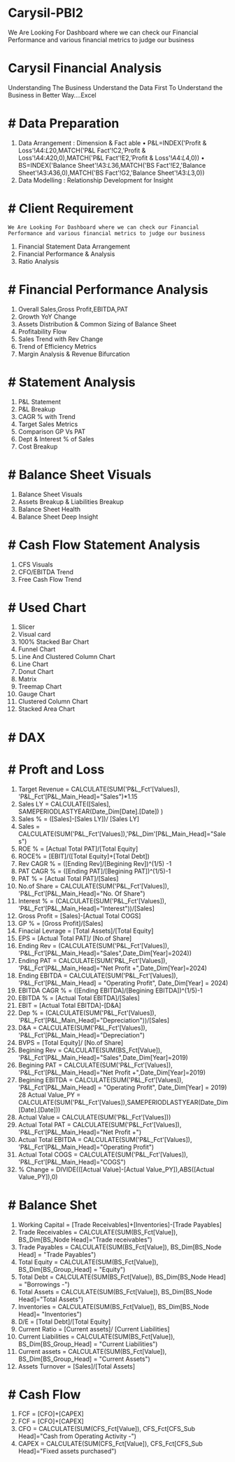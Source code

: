 # Carysil-PBI2
  We Are Looking For Dashboard where we can check our Financial Performance and various financial metrics to judge our business
# Carysil Financial Analysis
  Understanding The Business
  Understand the Data First To Understand the Business in Better Way….Excel
# # Data Preparation
1. Data Arrangement : Dimension & Fact able
•  P&L=INDEX('Profit & Loss'!$A$4:$L$20,MATCH('P&L Fact'!C2,'Profit & Loss'!$A$4:$A$20,0),MATCH('P&L Fact'!E2,'Profit & Loss'!$A$4:$L$4,0))
•  BS=INDEX('Balance Sheet'!$A$3:$L$36,MATCH('BS Fact'!E2,'Balance Sheet'!$A$3:$A$36,0),MATCH('BS Fact'!G2,'Balance Sheet'!$A$3:$L$3,0))
2. Data Modelling : Relationship Development for Insight

# # Client Requirement 
    We Are Looking For Dashboard where we can check our Financial Performance and various financial metrics to judge our business
1.	Financial Statement Data Arrangement
2.	Financial Performance & Analysis
3.	Ratio Analysis

# # Financial Performance Analysis
1.	Overall Sales,Gross Profit,EBITDA,PAT
2.	Growth YoY Change
3.	Assets Distribution & Common Sizing of Balance Sheet
4.	Profitability Flow
5.	Sales Trend with Rev Change
6.	Trend of Efficiency Metrics
7.	Margin Analysis & Revenue Bifurcation

# # Statement Analysis
1.	P&L Statement
2.	P&L Breakup
3.	CAGR % with Trend
4.	Target Sales Metrics
5.	Comparison GP Vs PAT
6.	Dept & Interest % of Sales
7.	Cost Breakup

# # Balance Sheet Visuals
1.	Balance Sheet Visuals
2.	Assets Breakup & Liabilities Breakup
3.	Balance Sheet Health
4.	Balance Sheet Deep Insight

# # Cash Flow Statement Analysis
1.	CFS Visuals
2.	CFO/EBITDA Trend
3.	Free Cash Flow Trend


# # Used Chart
1.	Slicer
2.	Visual card
3.	100% Stacked Bar Chart
4.	Funnel Chart
5.	Line And Clustered Column Chart
6.	Line Chart
7.	Donut Chart
8.	Matrix
9.	Treemap Chart
10.	Gauge Chart
11.	Clustered Column Chart
12.	 Stacked Area Chart

# # DAX
# # Proft and Loss
1.	Target Revenue = CALCULATE(SUM('P&L_Fct'[Values]), 'P&L_Fct'[P&L_Main_Head]="Sales")*1.15
2.	Sales LY = CALCULATE([Sales], SAMEPERIODLASTYEAR(Date_Dim[Date].[Date]) )
3.	Sales % = ([Sales]-[Sales LY])/ [Sales LY]
4.	Sales = CALCULATE(SUM('P&L_Fct'[Values]),'P&L_Dim'[P&L_Main_Head]="Sales")
5.	ROE % = [Actual Total PAT]/[Total Equity]
6.	ROCE% = [EBIT]/([Total Equity]+[Total Debt])
7.	Rev CAGR % = ([Ending Rev]/[Begining Rev])^(1/5) -1
8.	PAT CAGR % = ([Ending PAT]/[Begining PAT])^(1/5)-1
9.	PAT % = [Actual Total PAT]/[Sales]
10.	No.of Share = CALCULATE(SUM('P&L_Fct'[Values]), 'P&L_Fct'[P&L_Main_Head]="No. Of Share")
11.	Interest % = (CALCULATE(SUM('P&L_Fct'[Values]), 'P&L_Fct'[P&L_Main_Head]="Interest"))/[Sales] 
12.	Gross Profit = [Sales]-[Actual Total COGS]
13.	GP % = [Gross Profit]/[Sales]
14.	Finacial Levrage = [Total Assets]/[Total Equity]
15.	EPS = [Actual Total PAT]/ [No.of Share]
16.	Ending Rev = (CALCULATE(SUM('P&L_Fct'[Values]), 'P&L_Fct'[P&L_Main_Head]="Sales",Date_Dim[Year]=2024))
17.	Ending PAT = CALCULATE(SUM('P&L_Fct'[Values]), 'P&L_Fct'[P&L_Main_Head]="Net Profit +",Date_Dim[Year]=2024)
18.	Ending EBITDA = CALCULATE(SUM('P&L_Fct'[Values]), 'P&L_Fct'[P&L_Main_Head] = "Operating Profit", Date_Dim[Year] = 2024)
19.	EBITDA CAGR % = ([Ending EBITDA]/[Begining EBITDA])^(1/5)-1
20.	EBITDA % = [Actual Total EBITDA]/[Sales]
21.	EBIT = [Actual Total EBITDA]-[D&A]
22.	Dep % = (CALCULATE(SUM('P&L_Fct'[Values]), 'P&L_Fct'[P&L_Main_Head]="Depreciation"))/[Sales]
23.	D&A = CALCULATE(SUM('P&L_Fct'[Values]), 'P&L_Fct'[P&L_Main_Head]="Depreciation")
24.	BVPS = [Total Equity]/ [No.of Share]
25.	Begining Rev = CALCULATE(SUM(BS_Fct[Value]), 'P&L_Fct'[P&L_Main_Head]="Sales",Date_Dim[Year]=2019)
26.	Begining PAT = CALCULATE(SUM('P&L_Fct'[Values]), 'P&L_Fct'[P&L_Main_Head]="Net Profit +",Date_Dim[Year]=2019)
27.	Begining EBITDA = CALCULATE(SUM('P&L_Fct'[Values]), 'P&L_Fct'[P&L_Main_Head] = "Operating Profit", Date_Dim[Year] = 2019)
28	Actual Value_PY = CALCULATE(SUM('P&L_Fct'[Values]),SAMEPERIODLASTYEAR(Date_Dim[Date].[Date]))
29.	Actual Value = CALCULATE(SUM('P&L_Fct'[Values]))
30.	Actual Total PAT = CALCULATE(SUM('P&L_Fct'[Values]), 'P&L_Fct'[P&L_Main_Head]="Net Profit +")
31.	Actual Total EBITDA = CALCULATE(SUM('P&L_Fct'[Values]), 'P&L_Fct'[P&L_Main_Head]="Operating Profit") 
32.	Actual Total COGS = CALCULATE(SUM('P&L_Fct'[Values]), 'P&L_Fct'[P&L_Main_Head]="COGS")
33.	% Change = DIVIDE(([Actual Value]-[Actual Value_PY]),ABS([Actual Value_PY]),0)

# # Balance Shet

1.	Working Capital = [Trade Receivables]+[Inventories]-[Trade Payables]
2.	Trade Receivables = CALCULATE(SUM(BS_Fct[Value]), BS_Dim[BS_Node Head]="Trade receivables")
3.	Trade Payables = CALCULATE(SUM(BS_Fct[Value]), BS_Dim[BS_Node Head] = "Trade Payables")
4.	Total Equity = CALCULATE(SUM(BS_Fct[Value]), BS_Dim[BS_Group_Head] = "Equity")
5.	Total Debt = CALCULATE(SUM(BS_Fct[Value]), BS_Dim[BS_Node Head] = "Borrowings -")
6.	Total Assets = CALCULATE(SUM(BS_Fct[Value]), BS_Dim[BS_Node Head]="Total Assets")
7.	Inventories = CALCULATE(SUM(BS_Fct[Value]), BS_Dim[BS_Node Head]= "Inventories")
8.	D/E = [Total Debt]/[Total Equity]
9.	Current Ratio = [Current assets]/ [Current Liabilities]
10.	Current Liabilities = CALCULATE(SUM(BS_Fct[Value]), BS_Dim[BS_Group_Head] = "Current Liabilities")
11.	Current assets = CALCULATE(SUM(BS_Fct[Value]), BS_Dim[BS_Group_Head] = "Current Assets")
12.	Assets Turnover = [Sales]/[Total Assets]

# #  Cash Flow

1.	FCF = [CFO]+[CAPEX]
2.	FCF = [CFO]+[CAPEX]
3.	CFO = CALCULATE(SUM(CFS_Fct[Value]), CFS_Fct[CFS_Sub Head]="Cash from Operating Activity -")
4.	CAPEX = CALCULATE(SUM(CFS_Fct[Value]), CFS_Fct[CFS_Sub Head]="Fixed assets purchased")

